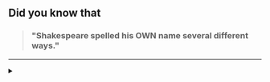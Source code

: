 ## Did you know that

<h3>
  <blockquote>
<!--START_SECTION:debris-->                                                                                                                                                                                                                          
"Shakespeare spelled his OWN name several different ways."
<!--END_SECTION:debris-->
  </blockquote>
</h3>

-----

<details>
  <summary></summary>

<img src="https://github-readme-stats.vercel.app/api?show_icons=true&hide=issues&username=ekickx"> <img src="https://github-readme-stats.vercel.app/api/top-langs/?layout=compact&username=ekickx">

</details>
